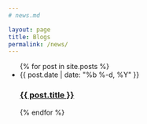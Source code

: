 ```yaml
---
# news.md

layout: page
title: Blogs
permalink: /news/
---
```



<ul class="post-list">
  {% for post in site.posts %}
    <li>
      <span class="post-meta">{{ post.date | date: "%b %-d, %Y" }}</span>
      <h3>
        <a class="post-link" href="{{ post.url | relative_url }}">{{ post.title }}</a>
      </h3>
    </li>
  {% endfor %}
</ul>